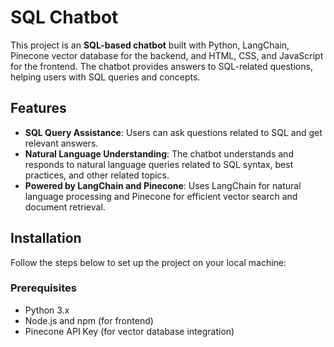# SQL Chatbot

This project is an **SQL-based chatbot** built with Python, LangChain, Pinecone vector database for the backend, and HTML, CSS, and JavaScript for the frontend. The chatbot provides answers to SQL-related questions, helping users with SQL queries and concepts.

## Features

- **SQL Query Assistance**: Users can ask questions related to SQL and get relevant answers.
- **Natural Language Understanding**: The chatbot understands and responds to natural language queries related to SQL syntax, best practices, and other related topics.
- **Powered by LangChain and Pinecone**: Uses LangChain for natural language processing and Pinecone for efficient vector search and document retrieval.

## Installation

Follow the steps below to set up the project on your local machine:

### Prerequisites

- Python 3.x
- Node.js and npm (for frontend)
- Pinecone API Key (for vector database integration)
